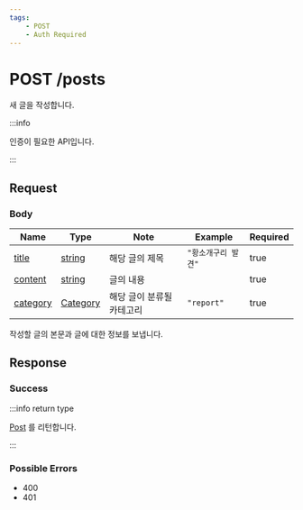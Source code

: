 ```yaml
---
tags:
    - POST
    - Auth Required
---
```


# POST /posts

새 글을 작성합니다.

:::info

인증이 필요한 API입니다.

:::

## Request

### Body

| Name                                            | Type                                         | Note                      | Example             | Required |
| ----------------------------------------------- | -------------------------------------------- | ------------------------- | ------------------- | -------- |
| [title](../../types/schema/post.md#title)       | [string](../../types/primitive/string.md)    | 해당 글의 제목            | `"황소개구리 발견"` | true     |
| [content](../../types/schema/post.md#content)   | [string](../../types/primitive/string.md)    | 글의 내용                 |                     | true     |
| [category](../../types/schema/post.md#category) | [Category](../../types/semantic/category.md) | 해당 글이 분류될 카테고리 | `"report"`          | true     |

작성할 글의 본문과 글에 대한 정보를 보냅니다.

## Response

### Success

:::info return type

[Post](../../types/schema/post.md) 를 리턴합니다.

:::

### Possible Errors

-   400
-   401
